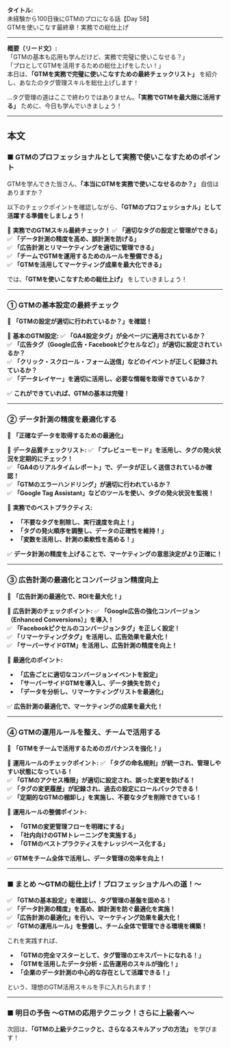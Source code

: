 **タイトル:**  
未経験から100日後にGTMのプロになる話【Day 58】  
GTMを使いこなす最終章！実務での総仕上げ

---

**概要（リード文）:**  
「GTMの基本も応用も学んだけど、実務で完璧に使いこなせる？」  
「プロとしてGTMを活用するための総仕上げをしたい！」  
本日は、**「GTMを実務で完璧に使いこなすための最終チェックリスト」** を紹介し、あなたのタグ管理スキルを総仕上げします！

…タグ管理の道はここで終わりではありません。**「実務でGTMを最大限に活用する」** ために、今日も学んでいきましょう！

---

## **本文**

### ■ GTMのプロフェッショナルとして実務で使いこなすためのポイント

GTMを学んできた皆さん、**「本当にGTMを実務で使いこなせるのか？」** 自信はありますか？

以下のチェックポイントを確認しながら、**「GTMのプロフェッショナル」として活躍する準備をしましょう！**

📌 **実務でのGTMスキル最終チェック！**
✅ **「適切なタグの設定と管理ができる」**  
✅ **「データ計測の精度を高め、誤計測を防げる」**  
✅ **「広告計測とリマーケティングを適切に管理できる」**  
✅ **「チームでGTMを運用するためのルールを整備できる」**  
✅ **「GTMを活用してマーケティング成果を最大化できる」**  

では、**「GTMを使いこなすための総仕上げ」** をしていきましょう！

---

### **① GTMの基本設定の最終チェック**

🔹 **「GTMの設定が適切に行われているか？」を確認！**

📌 **基本のGTM設定:**
✅ **「GA4設定タグ」が全ページに適用されているか？**  
✅ **「広告タグ（Google広告・Facebookピクセルなど）」が適切に設定されているか？**  
✅ **「クリック・スクロール・フォーム送信」などのイベントが正しく記録されているか？**  
✅ **「データレイヤー」を適切に活用し、必要な情報を取得できているか？**  

✅ **これができていれば、GTMの基本は完璧！**

---

### **② データ計測の精度を最適化する**

🔹 **「正確なデータを取得するための最適化」**

📌 **データ品質チェックリスト:**
✅ **「プレビューモード」を活用し、タグの発火状況を定期的にチェック！**  
✅ **「GA4のリアルタイムレポート」で、データが正しく送信されているか確認！**  
✅ **「GTMのエラーハンドリング」が適切に行われているか？**  
✅ **「Google Tag Assistant」などのツールを使い、タグの発火状況を監視！**  

📌 **実務でのベストプラクティス:**
- **「不要なタグを削除し、実行速度を向上！」**
- **「タグの発火順序を調整し、データの正確性を維持！」**
- **「変数を活用し、計測の柔軟性を高める！」**

✅ **データ計測の精度を上げることで、マーケティングの意思決定がより正確に！**

---

### **③ 広告計測の最適化とコンバージョン精度向上**

🔹 **「広告計測の最適化で、ROIを最大化！」**

📌 **広告計測のチェックポイント:**
✅ **「Google広告の強化コンバージョン（Enhanced Conversions）」を導入！**  
✅ **「Facebookピクセルのコンバージョンタグ」を正しく設定！**  
✅ **「リマーケティングタグ」を活用し、広告効果を最大化！**  
✅ **「サーバーサイドGTM」を活用し、広告計測の精度を向上！**  

📌 **最適化のポイント:**
- **「広告ごとに適切なコンバージョンイベントを設定」**
- **「サーバーサイドGTMを導入し、データ損失を防ぐ」**
- **「データを分析し、リマーケティングリストを最適化」**

✅ **広告計測の最適化で、マーケティングの成果を最大化！**

---

### **④ GTMの運用ルールを整え、チームで活用する**

🔹 **「GTMをチームで活用するためのガバナンスを強化！」**

📌 **運用ルールのチェックポイント:**
✅ **「タグの命名規則」が統一され、管理しやすい状態になっている！**  
✅ **「GTMのアクセス権限」が適切に設定され、誤った変更を防げる！**  
✅ **「タグの変更履歴」が記録され、過去の設定にロールバックできる！**  
✅ **「定期的なGTMの棚卸し」を実施し、不要なタグを削除できている！**  

📌 **運用ルールの整備ポイント:**
- **「GTMの変更管理フローを明確にする」**
- **「社内向けのGTMトレーニングを実施する」**
- **「GTMのベストプラクティスをナレッジベース化する」**

✅ **GTMをチーム全体で活用し、データ管理の効率を向上！**

---

### **■ まとめ 〜GTMの総仕上げ！プロフェッショナルへの道！〜**

✅ **「GTMの基本設定」を確認し、タグ管理の基盤を固める！**  
✅ **「データ計測の精度」を高め、誤計測を防ぐ最適化を実施！**  
✅ **「広告計測の最適化」を行い、マーケティング効果を最大化！**  
✅ **「GTMの運用ルール」を整備し、チーム全体で管理できる環境を構築！**  

これを実践すれば、
- **「GTMの完全マスターとして、タグ管理のエキスパートになれる！」**
- **「GTMを活用したデータ分析・広告運用のスキルが強化！」**
- **「企業のデータ計測の中心的な存在として活躍できる！」**

という、理想のGTM活用スキルを手に入れられます！

---

### **■ 明日の予告 〜GTMの応用テクニック！さらに上級者へ〜**

次回は、**「GTMの上級テクニックと、さらなるスキルアップの方法」** を学びます！


